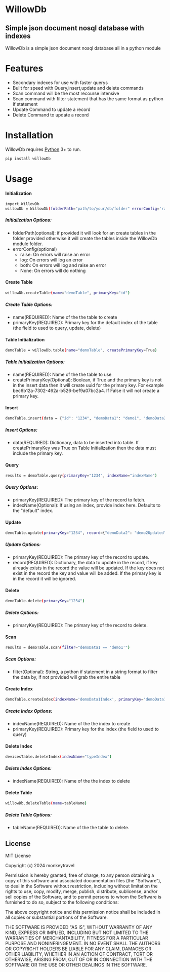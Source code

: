# WillowDb
## Simple json document nosql database with indexes

WillowDb is a simple json document nosql database all in a python module

# Features

- Secondary indexes for use with faster querys
- Built for speed with Query,insert,update and delete commands
- Scan command will be the most recourse intensive
- Scan command with filter statement that has the same format as python if statement
- Update Command to update a record
- Delete Command to update a record

# Installation

WillowDb requires [Python](https://python.org/) 3+ to run.

```sh
pip install willowDb
```

# Usage

#### Initialization 
```sh
import WillowDb
willowDb = WillowDb(folderPath="path/to/your/db/folder" errorConfig='raise')
```
##### Initialization Options:
- folderPath(optional): if provided it will look for an create tables in the folder provided otherwise it will create the tables
 inside the WillowDb module folder.
- errorConfig(optional)
    -  raise:  On errors will raise an error
    -  log: On errors will log an error
    -  both: On errors will log and raise an error
    -  None: On errors will do nothing

#### Create Table
```sh
willowDb.createTable(name="demoTable", primaryKey="id")
```
##### Create Table Options:
- name(REQUIRED): Name of the the table to create
- primaryKey(REQUIRED): Primary key for the default index of the table (the field to used to query, update, delete)

#### Table Initialization
```sh
demoTable = willowDb.table(name="demoTable", createPrimaryKey=True)
```

##### Table Initialization Options:
- name(REQUIRED): Name of the the table to use
- createPrimaryKey(Optional): Boolean, if True and the primary key is not in the insert data then it will create uuid for the
primary key.  For example bec6b12a-7302-462a-b526-bef9a07bc2a4.  If False it will not create a primary key.

#### Insert
```sh
demoTable.insert(data = {"id": "1234", "demoData1": "demo1", "demoData2": "demo2"})
```

##### Insert Options:
- data(REQUIRED): Dictionary, data to be inserted into table.  If createPrimaryKey was True on Table Initialization then the data 
must include the primary key.

#### Query
```sh
results = demoTable.query(primaryKey="1234", indexName="indexName")
```

##### Query Options:
- primaryKey(REQUIRED): The primary key of the record to fetch.
- indexName(Optional): If using an index, provide index here.  Defaults to the "default" index. 

#### Update
```sh
demoTable.update(primaryKey="1234", record={"demoData2": "demo2Updated"})
```

##### Update Options:
- primaryKey(REQUIRED): The primary key of the record to update.
- record(REQUIRED): Dictionary, the data to update in the record, if key already exists in the record the value will be updated.
If the key does not exist in the record the key and value will be added.  If the primary key is in the record it will be ignored.

#### Delete
```sh
demoTable.delete(primaryKey="1234")
```

##### Delete Options:
- primaryKey(REQUIRED): The primary key of the record to delete.

#### Scan
```sh
results = demoTable.scan(filter="demoData1 == 'demo1'")
```

##### Scan Options:
- filter(Optional): String, a python if statement in a string format to filter the data by, if not provided will grab the entire table

#### Create Index
```sh
demoTable.createIndex(indexName='demoData1Index', primaryKey='demoData1')
```

##### Create Index Options:
- indexName(REQUIRED): Name of the the index to create
- primaryKey(REQUIRED): Primary key for the index (the field to used to query)

#### Delete Index
```sh
devicesTable.deleteIndex(indexName="typeIndex")
```

##### Delete Index Options:
- indexName(REQUIRED): Name of the the index to delete

#### Delete Table
```sh
willowDb.deleteTable(name=tableName)
```

##### Delete Table Options:
- tableName(REQUIRED): Name of the the table to delete.
## License

MIT License

Copyright (c) 2024 monkeytravel

Permission is hereby granted, free of charge, to any person obtaining a copy
of this software and associated documentation files (the "Software"), to deal
in the Software without restriction, including without limitation the rights
to use, copy, modify, merge, publish, distribute, sublicense, and/or sell
copies of the Software, and to permit persons to whom the Software is
furnished to do so, subject to the following conditions:

The above copyright notice and this permission notice shall be included in all
copies or substantial portions of the Software.

THE SOFTWARE IS PROVIDED "AS IS", WITHOUT WARRANTY OF ANY KIND, EXPRESS OR
IMPLIED, INCLUDING BUT NOT LIMITED TO THE WARRANTIES OF MERCHANTABILITY,
FITNESS FOR A PARTICULAR PURPOSE AND NONINFRINGEMENT. IN NO EVENT SHALL THE
AUTHORS OR COPYRIGHT HOLDERS BE LIABLE FOR ANY CLAIM, DAMAGES OR OTHER
LIABILITY, WHETHER IN AN ACTION OF CONTRACT, TORT OR OTHERWISE, ARISING FROM,
OUT OF OR IN CONNECTION WITH THE SOFTWARE OR THE USE OR OTHER DEALINGS IN THE
SOFTWARE.

